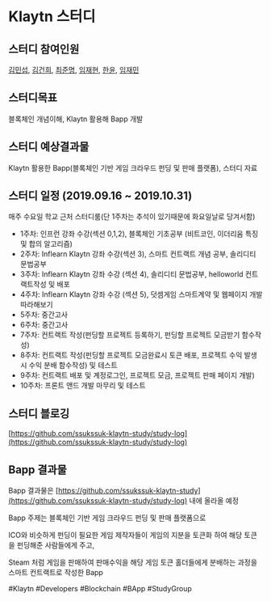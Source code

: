 # Klaytn 스터디

## 스터디 참여인원
 [김민섭](https://github.com/devsuub), [김건희](https://github.com/GeonHuiKim), [최준명](https://github.com/pizard), [임재현](https://github.com/violet9503), [한윤](https://github.com/YoonHan), [임재민](https://github.com/jjangjamin)

## 스터디목표
 블록체인 개념이해,  Klaytn 활용해 Bapp 개발

## 스터디 예상결과물
 Klaytn 활용한 Bapp(블록체인 기반 게임 크라우드 펀딩 및 판매 플랫폼), 스터디 자료

## 스터디 일정 (2019.09.16 ~ 2019.10.31)
매주 수요일 학교 근처 스터디룸(단 1주차는 추석이 있기때문에 화요일날로 당겨서함)
- 1주차: 인프런 강좌 수강(섹션 0,1,2), 블록체인 기초공부 (비트코인, 이더리움 특징 및 합의 알고리즘)
- 2주차: Inflearn Klaytn 강좌 수강(섹션 3), 스마트 컨트랙트 개념 공부, 솔리디티 문법공부
- 3주차: Inflearn Klaytn 강좌 수강 (섹션 4), 솔리디티 문법공부, helloworld 컨트랙트작성 및 배포
- 4주차: Inflearn Klaytn 강좌 수강 (섹션 5), 덧셈게임 스마트계약 및 웹페이지 개발 따라해보기
- 5주차: 중간고사
- 6주차: 중간고사 
- 7주차: 컨트랙트 작성(펀딩할 프로젝트 등록하기, 펀딩할 프로젝트 모금받기 함수작성)
- 8주차: 컨트랙트 작성(펀딩할 프로젝트 모금완료시 토큰 배포, 프로젝트 수익 발생시 수익 분배 함수작성) 및 테스트
- 9주차: 컨트랙트 배포 및 계정로그인, 프로젝트 모금, 프로젝트 판매 페이지 개발)
- 10주차: 프론트 앤드 개발 마무리 및 테스트

## 스터디 블로깅
 [https://github.com/ssukssuk-klaytn-study/study-log](https://github.com/ssukssuk-klaytn-study/study-log)
 
## Bapp 결과물
Bapp 결과물은 [https://github.com/ssukssuk-klaytn-study](https://github.com/ssukssuk-klaytn-study/study-log) 내에 올라올 예정

Bapp 주제는 블록체인 기반 게임 크라우드 펀딩 및 판매 플랫폼으로

ICO와 비슷하게 펀딩이 필요한 게임 제작자들이 게임의 지분을 토큰화 하여 해당 토큰을 펀딩해준 사람들에게 주고, 

Steam 처럼 게임을 판매하여 판매수익을 해당 게임 토큰 홀더들에게 분배하는 과정을 스마트 컨트랙트로 작성한 Bapp

#Klaytn #Developers #Blockchain #BApp #StudyGroup
